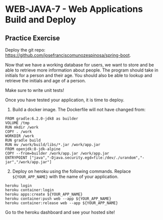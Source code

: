 # WEB-JAVA-7 - Web Applications Build and Deploy

## Practice Exercise
Deploy the git repo:  https://github.com/josefranciscomunozespinosa/spring-boot.

Now that we have a working database for users, we want to store and be able to retrieve more information about people.
The program should take in initials for a person and their age.
You should also be able to lookup and retrieve the initials and age of a person.

Make sure to write unit tests!

Once you have tested your application, it is time to deploy.
1. Build a docker image.
The Dockerfile will not have changed from:
```
FROM gradle:6.2.0-jdk8 as builder
VOLUME /tmp
RUN mkdir /work
COPY . /work
WORKDIR /work
RUN gradle build
RUN mv /work/build/libs/*.jar /work/app.jar
FROM openjdk:8-jdk-alpine
COPY --from=builder /work/app.jar /work/app.jar
ENTRYPOINT ["java","-Djava.security.egd=file:/dev/./urandom","-jar","/work/app.jar"]
```
2. Deploy on heroku using the following commands. Replace `${YOUR_APP_NAME}` with the name of your application.

```
heroku login
heroku container:login
heroku apps:create ${YOUR_APP_NAME}
heroku container:push web --app ${YOUR_APP_NAME}
heroku container:release web --app ${YOUR_APP_NAME}
```

Go to the heroku dashboard and see your hosted site!

